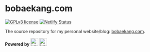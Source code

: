 # bobaekang.com

[![GPLv3 license](https://img.shields.io/badge/License-GPLv3-blue.svg)](http://perso.crans.org/besson/LICENSE.html)
[![Netlify Status](https://api.netlify.com/api/v1/badges/cb35b8f4-e0f4-40bb-919c-406a6c784dfa/deploy-status)](https://app.netlify.com/sites/bobaekangdotcom/deploys)

The source repository for my personal website/blog: [bobaekang.com](http://bobaekang.com).

**Powered by** <img src="https://avatars.githubusercontent.com/u/44914786?s=200&v=4" alt="https://avatars.githubusercontent.com/u/44914786?s=200&v=4" height="25" class="transparent"> <img src="https://tailwindcss.com/favicons/favicon.ico" alt="https://tailwindcss.com/favicons/favicon.ico" height="25" class="transparent">
